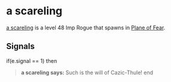 # a scareling



[a scareling](/npc/72094) is a level 48 Imp Rogue that spawns in [Plane of Fear](/zone/72).



## Signals

if(e.signal == 1) then


>**a scareling says:** Such is the will of Cazic-Thule!
end
